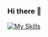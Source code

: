 ### Hi there 👋

[![My Skills](https://skillicons.dev/icons?i=js,html,css,mongodb,react,nextjs)](https://skillicons.dev)
